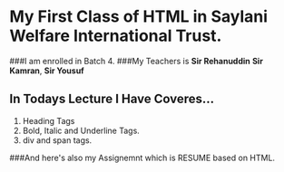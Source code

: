 # My First Class of HTML in Saylani Welfare International Trust.
###I am enrolled in Batch 4.
###My Teachers is 
**Sir Rehanuddin**
**Sir Kamran**,
**Sir Yousuf**

In Todays Lecture I Have Coveres...
---
1. Heading Tags
2. Bold, Italic and Underline Tags.
3. div and span tags.

###And here's also my Assignemnt which is RESUME based on HTML.

 
